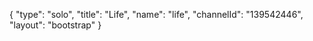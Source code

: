 {
    "type": "solo",
    "title": "Life",
    "name": "life",
    "channelId": "139542446",
    "layout": "bootstrap"
}
